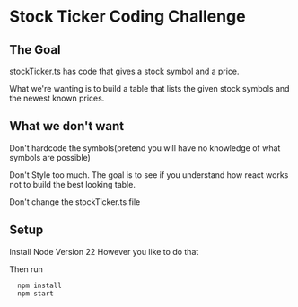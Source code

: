 # Stock Ticker Coding Challenge

## The Goal

stockTicker.ts has code that gives a stock symbol and a price. 

What we're wanting is to build a table that lists the given stock symbols and the newest known prices. 

## What we don't want

Don't hardcode the symbols(pretend you will have no knowledge of what symbols are possible)

Don't Style too much. The goal is to see if you understand how react works not to build the best looking table.

Don't change the stockTicker.ts file

## Setup

Install Node Version 22 However you like to do that

Then run

```
  npm install
  npm start
```